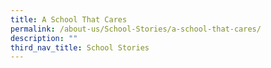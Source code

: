 ```yaml
---
title: A School That Cares
permalink: /about-us/School-Stories/a-school-that-cares/
description: ""
third_nav_title: School Stories
---
```


